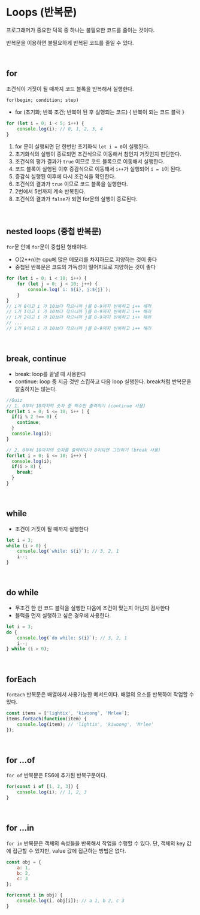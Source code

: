 # Loops (반복문)
프로그래머가 중요한 덕목 중 하나는 불필요한 코드를 줄이는 것이다.

반복문을 이용하면 불필요하게 반복된 코드를 줄일 수 있다.

<br />

## for
조건식이 거짓이 될 때까지 코드 블록을 반복해서 실행한다.

`for(begin; condition; step)`

- for (초기화; 반복 조건; 반복이 된 후 실행되는 코드) { 반복이 되는 코드 블럭 }

```jsx
for (let i = 0; i < 5; i++) {
	console.log(i); // 0, 1, 2, 3, 4
}
```
1. for 문이 실행되면 단 한번만 초기화식 `let i = 0`이 실행된다.
2. 초기화식의 실행이 종료되면 조건식으로 이동해서 참인지 거짓인지 판단한다.
3. 조건식의 평가 결과가 `true` 이므로 코드 블록으로 이동해서 실행한다.
4. 코드 블록이 실행된 이후 증감식으로 이동해서 `i++`가 실행되어 `i = 1`이 된다.
5. 증감식 실행된 이후에 다시 조건식을 확인한다.
6. 조건식의 결과가 `true` 이므로 코드 블록을 실행한다.
7. 2번에서 5번까지 계속 반복된다.
8. 조건식의 결과가 `false`가 되면 for문의 실행이 종료된다.

<br />

## nested loops (중첩 반복문)

`for`문 안에 `for`문이 중첩된 형태이다.

- O(2**n)는 cpu에 많은 메모리를 차지하므로 지양하는 것이 좋다
- 중첩된 반복문은 코드의 가독성이 떨어지므로 지양하는 것이 좋다

```jsx
for (let i = 0; i < 10; i++) {
	for (let j = 0; j < 10; j++) {
		console.log(`i: ${i}, j:${j}`);
	}
}
// i가 0이고 i 가 10보다 작으니까 j를 0-9까지 반복하고 i++ 해라
// i가 1이고 i 가 10보다 작으니까 j를 0-9까지 반복하고 i++ 해라
// i가 2이고 i 가 10보다 작으니까 j를 0-9까지 반복하고 i++ 해라
// ...
// i가 9이고 i 가 10보다 작으니까 j를 0-9까지 반복하고 i++ 해라
```

<br />

## break, continue

- break: loop를 끝낼 때 사용한다
- continue: loop 중 지금 것만 스킵하고 다음 loop 실행한다. break처럼 반복문을 탈출하지는 않는다.

```jsx
//Quiz
// 1. 0부터 10까지의 숫자 중 짝수만 출력하기 (continue 사용)
for(let i = 0; i <= 10; i++ ) {
  if(i % 2 !== 0) {
    continue;
  }
  console.log(i);
}

// 2. 0부터 10까지의 숫자를 출력하다가 8이되면 그만하기 (break 사용)
for(let i = 0; i <= 10; i++) {
  console.log(i);
  if(i > 8) {
    break;
  }
}
```

<br />

## while

- 조건이 거짓이 될 때까지 실행한다

```jsx
let i = 3;
while (i > 0) {
	console.log(`while: ${i}`); // 3, 2, 1
	i--;
}
```
<br />

## do while

- 무조건 한 번 코드 블럭을 실행한 다음에 조건이 맞는지 아닌지 검사한다
- 블럭을 먼저 실행하고 싶은 경우에 사용한다.

```jsx
let i = 3;
do {
	console.log(`do while: ${i}`); // 3, 2, 1
	i--;
} while (i > 0);
```

<br />

## forEach

`forEach` 반복문은 배열에서 사용가능한 메서드이다. 배열의 요소를 반복하여 작업할 수 있다.

```jsx
const items = ['lightix', 'kiwoong', 'Mrlee'];
items.forEach(function(item) {
	console.log(item); // 'lightix', 'kiwoong', 'Mrlee'
}); 
```

<br />

## for ...of

`for of` 반복문은 ES6에 추가된 반복구문이다. 

```jsx
for(const i of [1, 2, 3]) {
	console.log(i); // 1, 2, 3
}
```

<br />

## for ...in

`for in` 반복문은 객체의 속성들을 반복해서 작업을 수행할 수 있다. 단, 객체의 key 값에 접근할 수 있지만, value 값에 접근하는 방법은 없다.

```jsx
const obj = {
	a: 1,
	b: 2,
	c: 3
};

for(const i in obj) {
	console.log(i, obj[i]); // a 1, b 2, c 3
}
```
